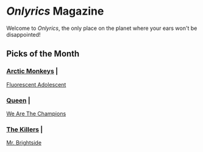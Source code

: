 # _Onlyrics_ Magazine
     
Welcome to _Onlyrics_, the only place on the planet where your ears won't be disappointed!



## Picks of the Month

### [Arctic Monkeys](/writer/arctic_monkeys.md) |

[Fluorescent Adolescent](song/jan/fluorescent_adolescent.md)

### [Queen](writer/queen.md) |

[We Are The Champions](song/jan/we_are_the_champions.md)

### [The Killers](writer/the_killers) |

[Mr. Brightside](song/jan/mr_brightside.md)
